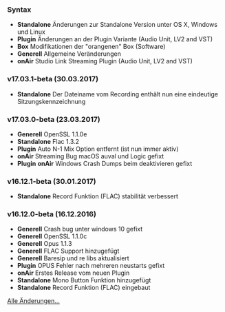### Syntax

- **Standalone** Änderungen zur Standalone Version unter OS X, Windows und Linux
- **Plugin** Änderungen an der Plugin Variante (Audio Unit, LV2 and VST)
- **Box** Modifikationen der "orangenen" Box (Software)
- **Generell** Allgemeine Veränderungen
- **onAir** Studio Link Streaming Plugin (Audio Unit, LV2 and VST)


### v17.03.1-beta (30.03.2017)

- **Standalone** Der Dateiname vom Recording enthält nun eine eindeutige Sitzungskennzeichnung


### v17.03.0-beta (23.03.2017)

- **Generell** OpenSSL 1.1.0e
- **Standalone** Flac 1.3.2
- **Plugin** Auto N-1 Mix Option entfernt (ist nun immer aktiv)
- **onAir** Streaming Bug macOS auval und Logic gefixt
- **Plugin** **onAir** Windows Crash Dumps beim deaktivieren gefixt


### v16.12.1-beta (30.01.2017)

- **Standalone** Record Funktion (FLAC) stabilität verbessert


### v16.12.0-beta (16.12.2016)

- **Generell** Crash bug unter windows 10 gefixt
- **Generell** OpenSSL 1.1.0c
- **Generell** Opus 1.1.3
- **Generell** FLAC Support hinzugefügt
- **Generell** Baresip und re libs aktualisiert
- **Plugin** OPUS Fehler nach mehreren neustarts gefixt
- **onAir** Erstes Release vom neuen Plugin
- **Standalone** Mono Button Funktion hinzugefügt
- **Standalone** Record Funktion (FLAC) eingebaut




[Alle Änderungen...](https://github.com/Studio-Link-v2/backend/blob/master/CHANGELOG-ARCHIVE.md)
